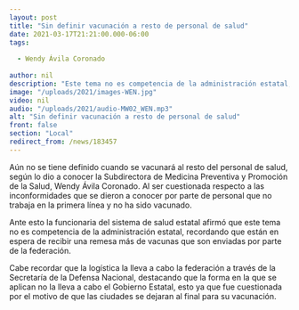 ```yaml
---
layout: post
title: "Sin definir vacunación a resto de personal de salud"
date: 2021-03-17T21:21:00.000-06:00
tags:
  
  - Wendy Ávila Coronado
  
author: nil
description: "Este tema no es competencia de la administración estatal, recordando que están en espera de recibir una remesa más de vacunas que son enviadas por parte de la federación."
image: "/uploads/2021/images-WEN.jpg"
video: nil
audio: "/uploads/2021/audio-MW02_WEN.mp3"
alt: "Sin definir vacunación a resto de personal de salud"
front: false
section: "Local"
redirect_from: /news/183457
---
```


Aún no se tiene definido cuando se vacunará al resto del personal de salud, según lo dio a conocer la Subdirectora de Medicina Preventiva y Promoción de la Salud, Wendy Ávila Coronado. Al ser cuestionada respecto a las inconformidades que se dieron a conocer por parte de personal que no trabaja en la primera línea y no ha sido vacunado.

Ante esto la funcionaria del sistema de salud estatal afirmó que este tema no es competencia de la administración estatal, recordando que están en espera de recibir una remesa más de vacunas que son enviadas por parte de la federación.

Cabe recordar que la logística la lleva a cabo la federación a través de la Secretaría de la Defensa Nacional, destacando que la forma en la que se aplican no la lleva a cabo el Gobierno Estatal, esto ya que fue cuestionada por el motivo de que las ciudades se dejaran al final para su vacunación.